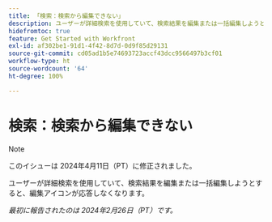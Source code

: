 ```yaml
---
title: 「検索：検索から編集できない」
description: ユーザーが詳細検索を使用していて、検索結果を編集または一括編集しようとすると、編集アイコンが応答しなくなります。
hidefromtoc: true
feature: Get Started with Workfront
exl-id: af302be1-91d1-4f42-8d7d-0d9f85d29131
source-git-commit: cd05ad1b5e74693723accf43dcc9566497b3cf01
workflow-type: ht
source-wordcount: '64'
ht-degree: 100%

---
```


# 検索：検索から編集できない

>[!NOTE]
>
>このイシューは 2024年4月11日（PT）に修正されました。

ユーザーが詳細検索を使用していて、検索結果を編集または一括編集しようとすると、編集アイコンが応答しなくなります。

_最初に報告されたのは 2024年2月26日（PT）です。_
